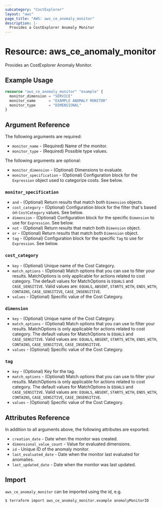 ```yaml
---
subcategory: "CostExplorer"
layout: "aws"
page_title: "AWS: aws_ce_anomaly_monitor"
description: |-
  Provides a CostExplorer Anomaly Monitor
---
```


# Resource: aws_ce_anomaly_monitor

Provides an CostExplorer Anomaly Monitor.

## Example Usage

```terraform
resource "aws_ce_anomaly_monitor" "example" {
  monitor_dimension = "SERVICE"
  monitor_name      = "EXAMPLE ANOMALY MONITOR"
  monitor_type      = "DIMENSIONAL"
}
```

## Argument Reference

The following arguments are required:

* `monitor_name` - (Required) Name of the monitor.
* `monitor_type` - (Required) Possible type values.

The following arguments are optional:

* `monitor_dimension` - (Optional) Dimensions to evaluate.
* `monitor_specification` - (Optional) Configuration block for the `Expression` object used to categorize costs. See below.


### `monitor_specification`

* `and` - (Optional) Return results that match both `Dimension` objects.
* `cost_category` - (Optional) Configuration block for the filter that's based on `CostCategory` values. See below.
* `dimension` - (Optional) Configuration block for the specific `Dimension` to use for `Expression`. See below.
* `not` - (Optional) Return results that match both `Dimension` object.
* `or` - (Optional) Return results that match both `Dimension` object.
* `tag` - (Optional) Configuration block for the specific `Tag` to use for `Expression`. See below.

### `cost_category`

* `key` - (Optional) Unique name of the Cost Category. 
* `match_options` - (Optional) Match options that you can use to filter your results. MatchOptions is only applicable for actions related to cost category. The default values for MatchOptions is `EQUALS` and `CASE_SENSITIVE`. Valid values are: `EQUALS`,  `ABSENT`, `STARTS_WITH`, `ENDS_WITH`, `CONTAINS`, `CASE_SENSITIVE`, `CASE_INSENSITIVE`.
* `values` - (Optional) Specific value of the Cost Category.

### `dimension`

* `key` - (Optional) Unique name of the Cost Category.
* `match_options` - (Optional) Match options that you can use to filter your results. MatchOptions is only applicable for actions related to cost category. The default values for MatchOptions is `EQUALS` and `CASE_SENSITIVE`. Valid values are: `EQUALS`,  `ABSENT`, `STARTS_WITH`, `ENDS_WITH`, `CONTAINS`, `CASE_SENSITIVE`, `CASE_INSENSITIVE`.
* `values` - (Optional) Specific value of the Cost Category.

### `tag`

* `key` - (Optional) Key for the tag.
* `match_options` - (Optional) Match options that you can use to filter your results. MatchOptions is only applicable for actions related to cost category. The default values for MatchOptions is `EQUALS` and `CASE_SENSITIVE`. Valid values are: `EQUALS`,  `ABSENT`, `STARTS_WITH`, `ENDS_WITH`, `CONTAINS`, `CASE_SENSITIVE`, `CASE_INSENSITIVE`.
* `values` - (Optional) Specific value of the Cost Category.

## Attributes Reference

In addition to all arguments above, the following attributes are exported:

* `creation_date` - Date when the monitor was created.
* `dimensional_value_count` - Value for evaluated dimensions.
* `id` - Unique ID of the anomaly monitor.
* `last_evaluated_date` - Date when the monitor last evaluated for anomalies.
* `last_updated_date` - Date when the monitor was last updated.


## Import

`aws_ce_anomaly_monitor` can be imported using the id, e.g.

```
$ terraform import aws_ce_anomaly_monitor.example anomalyMonitorID
```
